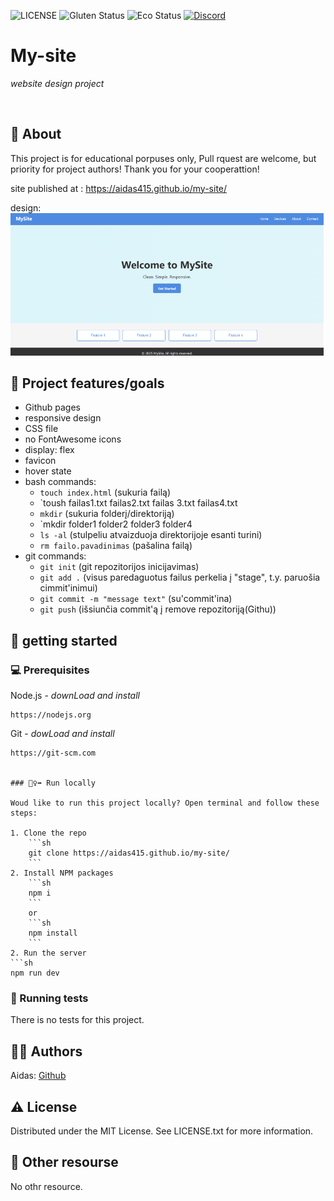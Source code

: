 ![LICENSE](https://img.shields.io/badge/license-MIT-blue.svg?style=flat-square)
![Gluten Status](https://img.shields.io/badge/Gluten-Free-green.svg)
![Eco Status](https://img.shields.io/badge/ECO-Friendly-green.svg)
[![Discord](https://discord.com/api/guilds/571393319201144843/widget.png)](https://discord.gg/dRwW4rw)

# My-site

_website design project_

<br>

## 🌟 About

This project is for educational porpuses only, Pull rquest are welcome, but priority for project authors! Thank you for your cooperattion!

site published at :  https://aidas415.github.io/my-site/

design: ![😟](./img/original-desine.png/)

## 🎯 Project features/goals

-   Github pages
-   responsive design
-   CSS file
-   no FontAwesome icons
-   display: flex
-   favicon
-   hover state
-   bash commands:
    -   `touch index.html` (sukuria failą)
    -   `toush failas1.txt failas2.txt failas 3.txt failas4.txt
    -   `mkdir` (sukuria folderį/direktoriją)
    -   `mkdir folder1 folder2 folder3 folder4
    -   `ls -al` (stulpeliu atvaizduoja direktorijoje esanti turini)
    -   `rm failo.pavadinimas` (pašalina failą)
-   git commands:
    -   `git init` (git repozitorijos inicijavimas)
    -   `git add .` (visus paredaguotus failus perkelia į "stage", t.y. paruošia cimmit'inimui)
    -   `git commit -m "message text"` (su'commit'ina)
    -   `git push` (išsiunčia commit'ą į remove repozitoriją(Githu))


## 🎒 getting started

### 💻 Prerequisites

Node.js - _downLoad and install_

```
https://nodejs.org
```

Git - _dowLoad and install_

```
https://git-scm.com


### 🏃‍♀️‍➡️ Run locally

Woud like to run this project locally? Open terminal and follow these steps:

1. Clone the repo
    ```sh
    git clone https://aidas415.github.io/my-site/
    ```
2. Install NPM packages
    ```sh
    npm i
    ```
    or
    ```sh
    npm install
    ```
2. Run the server
```sh
npm run dev
```

### 🧪 Running tests

There is no tests for this project.

## 👨‍💻 Authors

Aidas: [Github](https://github.com/Aidas415)

## ⚠️ License

Distributed under the MIT License. See LICENSE.txt for more information.

## 🔗 Other resourse

No othr resource.